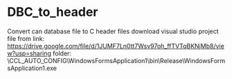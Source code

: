 # DBC_to_header
Convert can database file to C header files
download visual studio project file from link:
https://drive.google.com/file/d/1JUMF7Ln0tt7Wsv97oh_ffTVTqBKNjMb8/view?usp=sharing
folder:
\CCL_AUTO_CONFIG\WindowsFormsApplication1\bin\Release\WindowsFormsApplication1.exe
